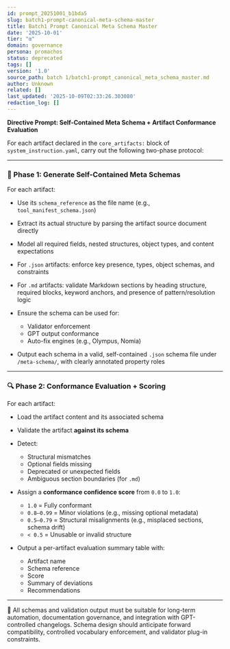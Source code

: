```yaml
---
id: prompt_20251001_b1bda5
slug: batch1-prompt-canonical-meta-schema-master
title: Batch1 Prompt Canonical Meta Schema Master
date: '2025-10-01'
tier: "α"
domain: governance
persona: promachos
status: deprecated
tags: []
version: '1.0'
source_path: batch 1/batch1-prompt_canonical_meta_schema_master.md
author: Unknown
related: []
last_updated: '2025-10-09T02:33:26.303080'
redaction_log: []
---
```


**Directive Prompt: Self-Contained Meta Schema + Artifact Conformance Evaluation**

For each artifact declared in the `core_artifacts:` block of `system_instruction.yaml`, carry out the following two-phase protocol:

---

### 🧩 Phase 1: Generate Self-Contained Meta Schemas

For each artifact:

* Use its `schema_reference` as the file name (e.g., `tool_manifest_schema.json`)
* Extract its actual structure by parsing the artifact source document directly
* Model all required fields, nested structures, object types, and content expectations
* For `.json` artifacts: enforce key presence, types, object schemas, and constraints
* For `.md` artifacts: validate Markdown sections by heading structure, required blocks, keyword anchors, and presence of pattern/resolution logic
* Ensure the schema can be used for:

  * Validator enforcement
  * GPT output conformance
  * Auto-fix engines (e.g., Olympus, Nomia)
* Output each schema in a valid, self-contained `.json` schema file under `/meta-schema/`, with clearly annotated property roles

---

### 🔍 Phase 2: Conformance Evaluation + Scoring

For each artifact:

* Load the artifact content and its associated schema
* Validate the artifact **against its schema**
* Detect:

  * Structural mismatches
  * Optional fields missing
  * Deprecated or unexpected fields
  * Ambiguous section boundaries (for `.md`)
* Assign a **conformance confidence score** from `0.0` to `1.0`:

  * `1.0` = Fully conformant
  * `0.8–0.99` = Minor violations (e.g., missing optional metadata)
  * `0.5–0.79` = Structural misalignments (e.g., misplaced sections, schema drift)
  * `< 0.5` = Unusable or invalid structure
* Output a per-artifact evaluation summary table with:

  * Artifact name
  * Schema reference
  * Score
  * Summary of deviations
  * Recommendations

---

🧠 All schemas and validation output must be suitable for long-term automation, documentation governance, and integration with GPT-controlled changelogs. Schema design should anticipate forward compatibility, controlled vocabulary enforcement, and validator plug-in constraints.

